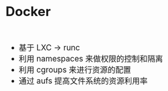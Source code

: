 <!-- ex_nonav -->
<h1 style="font-size:250%;">Docker</h1>
<br>
<ul style="font-size:150%;">
<li>基于 LXC -> runc</li>
<li>利用 namespaces 来做权限的控制和隔离</li>
<li>利用 cgroups 来进行资源的配置</li>
<li>通过 aufs 提高文件系统的资源利用率</li>
</ul>

<br>
<br>